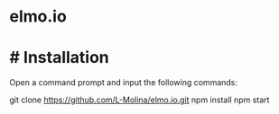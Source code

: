 # elmo.io

# # Installation

Open a command prompt and input the following commands:

git clone https://github.com/L-Molina/elmo.io.git
npm install
npm start